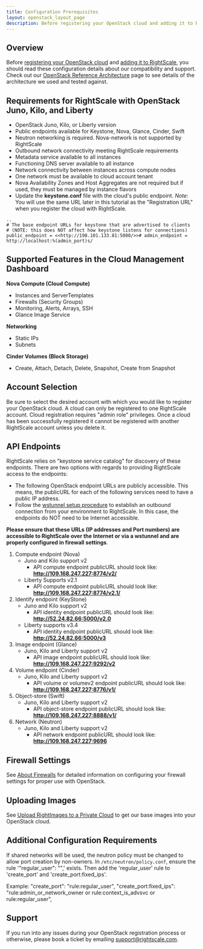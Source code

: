 ```yaml
---
title: Configuration Prerequisites
layout: openstack_layout_page
description: Before registering your OpenStack cloud and adding it to RightScale, you should read these configuration details about our compatibility and support.
---
```


## Overview

Before [registering your OpenStack cloud](openstack_register_an_openstack_private_cloud_with_rightscale.html) and [adding it to RightScale](openstack_add_an_openstack_private_cloud_to_a_rightscale_account.html), you should read these configuration details about our compatibility and support. Check out our [OpenStack Reference Architecture](openstack_ref_arch.html) page to see details of the architecture we used and tested against.

## Requirements for RightScale with OpenStack Juno, Kilo, and Liberty

* OpenStack Juno, Kilo, or Liberty version
* Public endpoints available for Keystone, Nova, Glance, Cinder, Swift
* Neutron networking is required. Nova-network is not supported by RightScale
* Outbound network connectivity meeting RightScale requirements
* Metadata service available to all instances
* Functioning DNS server available to all instance
* Network connectivity between instances across compute nodes
* One network must be available to cloud account tenant
* Nova Availability Zones and Host Aggregates are not required but if used, they must be managed by instance flavors
* Update the **keystone.conf** file with the cloud's public endpoint. *Note*: You will use the same URL later in this tutorial as the "Registration URL" when you register the cloud with RightScale.

~~~
..
# The base endpoint URLs for keystone that are advertised to clients
# (NOTE: this does NOT affect how keystone listens for connections)
public_endpoint = <<http://198.101.133.81:5000/>># admin_endpoint = http://localhost:%(admin_port)s/
~~~

## Supported Features in the Cloud Management Dashboard

**Nova Compute (Cloud Compute)**
* Instances and ServerTemplates
* Firewalls (Security Groups)  
* Monitoring, Alerts, Arrays, SSH
* Glance Image Service

**Networking**
* Static IPs
* Subnets

**Cinder Volumes (Block Storage)**
* Create, Attach, Detach, Delete, Snapshot, Create from Snapshot

## Account Selection

Be sure to select the desired account with which you would like to register your OpenStack cloud. A cloud can only be registered to one RightScale account. Cloud registration requires "admin role" privileges. Once a cloud has been successfully registered it cannot be registered with another RightScale account unless you delete it.

## API Endpoints

RightScale relies on "keystone service catalog" for discovery of these endpoints. There are two options with regards to providing RightScale access to the endpoints:
* The following OpenStack endpoint URLs are publicly accessible. This means, the publicURL for each of the following services need to have a public IP address.
* Follow the [wstunnel setup procedure](../../faq/wstunnel_setup.html) to establish an outbound connection from your environment to RightScale. In this case, the endpoints do NOT need to be Internet accessible.

**Please ensure that these URLs (IP addresses and Port numbers) are accessible to RightScale over the Internet or via a wstunnel and are properly configured in firewall settings**.

1. Compute endpoint (Nova)
	* Juno and Kilo support v2
		* API compute endpoint publicURL should look like: **http://109.168.247.227:8774/v2/<tenant-id>**
	* Liberty Supports v2.1
		* API compute endpoint publicURL should look like: **http://109.168.247.227:8774/v2.1/<tenant-id>**
2. Identify endpoint (KeyStone)
	* Juno and Kilo support v2
		* API identity endpoint publicURL should look like: **http://52.24.82.66:5000/v2.0**
	* Liberty supports v3.4
		* API identity endpoint publicURL should look like: **http://52.24.82.66:5000/v3**
3. Image endpoint (Glance)
	* Juno, Kilo and Liberty support v2
		* API image endpoint publicURL should look like: **http://109.168.247.227:9292/v2**
4. Volume endpoint (Cinder)
	* Juno, Kilo and Liberty support v2
		* API volume or volumev2 endpoint publicURL should look like: **http://109.168.247.227:8776/v1/<tenant-id>**
5. Object-store (Swift)
	* Juno, Kilo and Liberty support v2
		* API object-store endpoint publicURL should look like: **http://109.168.247.227:8888/v1/<tenant-id>**
6. Network (Neutron)
	* Juno, Kilo and Liberty support v2
		* API network endpoint publicURL should look like: **http://109.168.247.227:9696**

## Firewall Settings

See [About Firewalls](http://support.rightscale.com/12-Guides/Dashboard_Users_Guide/Settings/Account/Concepts/About_Firewalls/index.html) for detailed information on configuring your firewall settings for proper use with OpenStack.

## Uploading Images

See [Upload RightImages to a Private Cloud](http://support.rightscale.com/12-Guides/Dashboard_Users_Guide/Design/MultiCloud_Images/Actions/Upload_RightImages_to_a_Private_Cloud/index.html) to get our base images into your OpenStack cloud.

## Additional Configuration Requirements

If shared networks will be used, the neutron policy must be changed to allow port creation by non-owners. In `/etc/neutron/policy.conf`, ensure the rule '"regular_user": "",' exists. Then add the 'regular_user' rule to 'create_port' and 'create_port:fixed_ips'. 

Example:
"create_port": "rule:regular_user",
"create_port:fixed_ips": "rule:admin_or_network_owner or rule:context_is_advsvc or rule:regular_user",

## Support

If you run into any issues during your OpenStack registration process or otherwise, please book a ticket by emailing [support@rightscale.com](mailto:support@rightscale.com).
